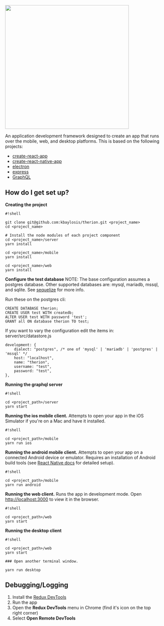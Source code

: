 <img src="https://github.com/kbaylosis/therion/blob/master/therion_h.png?raw=true" width="400">

An application development framework designed to create an app that runs over the mobile, web, and desktop platforms. This is based on the following projects:

* [create-react-app](https://github.com/facebookincubator/create-react-app)
* [create-react-native-app](https://github.com/react-community/create-react-native-app)
* [electron](https://github.com/electron/electron)
* [express](https://expressjs.com/)
* [GraphQL](https://graphql.org/learn/)

## How do I get set up? #

**Creating the project**
```
#!shell

git clone git@github.com:kbaylosis/therion.git <project_name>
cd <project_name>

# Install the node modules of each project component
cd <project_name>/server
yarn install

cd <project_name>/mobile
yarn install

cd <project_name>/web
yarn install
```

**Configure the test database**
NOTE: The base configuration assumes a postgres database. Other supported databases are: mysql, mariadb, mssql, and sqlite. See [sequelize](https://sequelize.org/master/manual/getting-started.html) for more info.

Run these on the postgres cli:
```
CREATE DATABASE therion;
CREATE USER test WITH createdb;
ALTER USER test WITH password 'test';
GRANT all ON database therion TO test;
```

If you want to vary the configuration edit the items in: server/src/datastore.js

```
development: {
    dialect: "postgres", /* one of 'mysql' | 'mariadb' | 'postgres' | 'mssql' */
    host: "localhost",
    name: "therion",
    username: "test",
    password: "test",
},
```


**Running the graphql server**
```
#!shell

cd <project_path>/server
yarn start
```

**Running the ios mobile client.**
Attempts to open your app in the iOS Simulator if you're on a Mac and have it installed.
```
#!shell

cd <project_path>/mobile
yarn run ios
```

**Running the android mobile client.**
Attempts to open your app on a connected Android device or emulator. Requires an installation of Android build tools (see [React Native docs](https://facebook.github.io/react-native/docs/getting-started.html) for detailed setup).

```
#!shell

cd <project_path>/mobile
yarn run android
```

**Running the web client.**
Runs the app in development mode. Open [http://localhost:3000](http://localhost:3000) to view it in the browser.

```
#!shell

cd <project_path>/web
yarn start
```

**Running the desktop client**
```
#!shell

cd <project_path>/web
yarn start

### Open another terminal window.

yarn run desktop
```

## Debugging/Logging #

1. Install the [Redux DevTools](https://chrome.google.com/webstore/detail/redux-devtools/lmhkpmbekcpmknklioeibfkpmmfibljd?hl=en)
2. Run the app
3. Open the **Redux DevTools** menu in Chrome (find it's icon on the top right corner)
4. Select **Open Remote DevTools**
